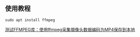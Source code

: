 ## 使用教程

```shell
sudo apt install ffmpeg
```

[测试FFMPEG库：使用ffmpeg采集摄像头数据编码为MP4保存到本地](https://blog.csdn.net/xiaolong1126626497/article/details/105784088)

